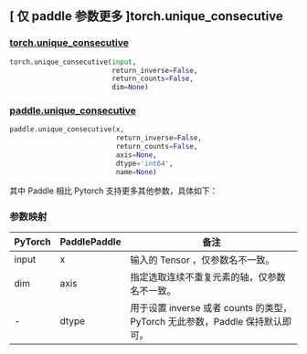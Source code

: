 ## [ 仅 paddle 参数更多 ]torch.unique_consecutive
### [torch.unique_consecutive](https://pytorch.org/docs/stable/generated/torch.unique_consecutive.html?highlight=unique_consecutive#torch.unique_consecutive)

```python
torch.unique_consecutive(input,
                         return_inverse=False,
                         return_counts=False,
                         dim=None)
```

### [paddle.unique_consecutive](https://www.paddlepaddle.org.cn/documentation/docs/zh/develop/api/paddle/unique_consecutive_cn.html#unique-consecutive)

```python
paddle.unique_consecutive(x,
                          return_inverse=False,
                          return_counts=False,
                          axis=None,
                          dtype='int64',
                          name=None)
```

其中 Paddle 相比 Pytorch 支持更多其他参数，具体如下：
### 参数映射
| PyTorch       | PaddlePaddle | 备注                                                   |
| ------------- | ------------ | ------------------------------------------------------ |
| input         | x            | 输入的 Tensor ，仅参数名不一致。                   |
| dim           | axis         | 指定选取连续不重复元素的轴，仅参数名不一致。 |
| -             | dtype        | 用于设置 inverse 或者 counts 的类型，PyTorch 无此参数，Paddle 保持默认即可。 |
